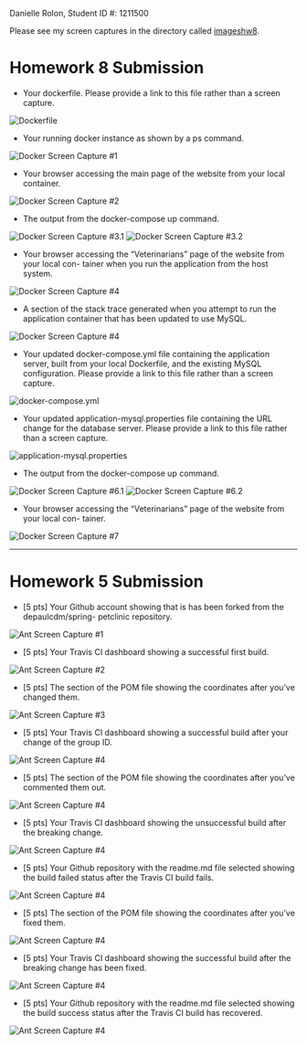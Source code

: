 Danielle Rolon, Student ID #: 1211500

Please see my screen captures in the directory called [imageshw8](imageshw8).

# Homework 8 Submission

- Your dockerfile. Please provide a link to this file rather than a screen capture.

![Dockerfile](Dockerfile)

- Your running docker instance as shown by a ps command.

![Docker Screen Capture #1](imageshw8/1.png)

- Your browser accessing the main page of the website from your local container.

![Docker Screen Capture #2](imageshw8/2.png)

- The output from the docker-compose up command.

![Docker Screen Capture #3.1](imageshw8/3.1.png)
![Docker Screen Capture #3.2](imageshw8/3.2.png)

- Your browser accessing the “Veterinarians” page of the website from your local con-
tainer when you run the application from the host system.

![Docker Screen Capture #4](imageshw8/4.png)

- A section of the stack trace generated when you attempt to run the application container that has been updated to use MySQL.

![Docker Screen Capture #4](imageshw8/5.png)

- Your updated docker-compose.yml file containing the application server, built from your local Dockerfile, and the existing MySQL configuration. Please provide a link to this file rather than a screen capture.

![docker-compose.yml](docker-compose.yml)

- Your updated application-mysql.properties file containing the URL change for the database server. Please provide a link to this file rather than a screen capture.

![application-mysql.properties](src/main/resources/application-mysql.properties)

- The output from the docker-compose up command.

![Docker Screen Capture #6.1](imageshw8/6.1.png)
![Docker Screen Capture #6.2](imageshw8/6.2.png)

- Your browser accessing the “Veterinarians” page of the website from your local con- tainer.

![Docker Screen Capture #7](imageshw8/7.png)


---


# Homework 5 Submission
- [5 pts] Your Github account showing that is has been forked from the depaulcdm/spring-
petclinic repository.

![Ant Screen Capture #1](images/1.png)

- [5 pts] Your Travis CI dashboard showing a successful first build.

![Ant Screen Capture #2](images/2.png)

- [5 pts] The section of the POM file showing the coordinates after you’ve changed them.

![Ant Screen Capture #3](images/3.png)

- [5 pts] Your Travis CI dashboard showing a successful build after your change of the group ID.

![Ant Screen Capture #4](images/4.png)

- [5 pts] The section of the POM file showing the coordinates after you’ve commented them out.

![Ant Screen Capture #4](images/5.png)

- [5 pts] Your Travis CI dashboard showing the unsuccessful build after the breaking change.

![Ant Screen Capture #4](images/6.png)

- [5 pts] Your Github repository with the readme.md file selected showing the build failed status after the Travis CI build fails.

![Ant Screen Capture #4](images/7.png)

- [5 pts] The section of the POM file showing the coordinates after you’ve fixed them.

![Ant Screen Capture #4](images/8.png)

- [5 pts] Your Travis CI dashboard showing the successful build after the breaking change has been fixed.

![Ant Screen Capture #4](images/9.png)

- [5 pts] Your Github repository with the readme.md file selected showing the build success status after the Travis CI build has recovered.

![Ant Screen Capture #4](images/10.png)
